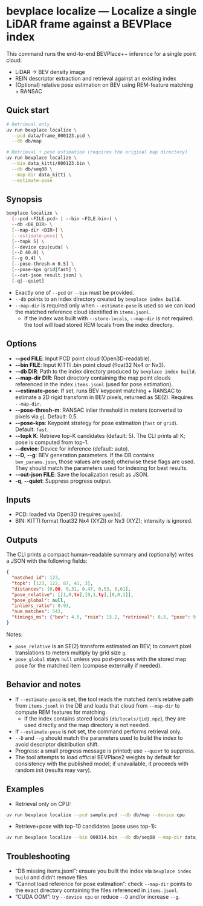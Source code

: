 # bevplace localize — Localize a single LiDAR frame against a BEVPlace index

This command runs the end-to-end BEVPlace++ inference for a single point cloud:
- LiDAR → BEV density image
- REIN descriptor extraction and retrieval against an existing index
- (Optional) relative pose estimation on BEV using REM-feature matching + RANSAC

## Quick start

```bash
# Retrieval only
uv run bevplace localize \
  --pcd data/frame_000123.pcd \
  --db db/map

# Retrieval + pose estimation (requires the original map directory)
uv run bevplace localize \
  --bin data_kitti/000123.bin \
  --db db/seq08 \
  --map-dir data_kitti \
  --estimate-pose
```

## Synopsis

```bash
bevplace localize \
  (--pcd <FILE.pcd> | --bin <FILE.bin>) \
  --db <DB_DIR> \
  [--map-dir <DIR>] \
  [--estimate-pose] \
  [--topk 5] \
  [--device cpu|cuda] \
  [--D 40.0] \
  [--g 0.4] \
  [--pose-thresh-m 0.5] \
  [--pose-kps grid|fast] \
  [--out-json result.json] \
  [-q|--quiet]
```

- Exactly one of `--pcd` or `--bin` must be provided.
- `--db` points to an index directory created by `bevplace index build`.
- `--map-dir` is required only when `--estimate-pose` is used so we can load the matched reference cloud identified in `items.jsonl`.
  - If the index was built with `--store-locals`, `--map-dir` is not required: the tool will load stored REM locals from the index directory.

## Options

- **--pcd FILE**: Input PCD point cloud (Open3D-readable).
- **--bin FILE**: Input KITTI .bin point cloud (float32 Nx4 or Nx3).
- **--db DIR**: Path to the index directory produced by `bevplace index build`.
- **--map-dir DIR**: Root directory containing the map point clouds referenced in the index `items.jsonl` (used for pose estimation).
- **--estimate-pose**: If set, runs BEV keypoint matching + RANSAC to estimate a 2D rigid transform in BEV pixels, returned as SE(2). Requires `--map-dir`.
- **--pose-thresh-m**: RANSAC inlier threshold in meters (converted to pixels via `g`). Default: 0.5.
- **--pose-kps**: Keypoint strategy for pose estimation (`fast` or `grid`). Default: `fast`.
- **--topk K**: Retrieve top-K candidates (default: 5). The CLI prints all K; pose is computed from top-1.
- **--device**: Device for inference (default: auto).
- **--D**, **--g**: BEV generation parameters. If the DB contains `bev_params.json`, those values are used; otherwise these flags are used. They should match the parameters used for indexing for best results.
- **--out-json FILE**: Save the localization result as JSON.
- **-q**, **--quiet**: Suppress progress output.

## Inputs

- PCD: loaded via Open3D (requires `open3d`).
- BIN: KITTI format float32 Nx4 (XYZI) or Nx3 (XYZ); intensity is ignored.

## Outputs

The CLI prints a compact human-readable summary and (optionally) writes a JSON with the following fields:

```json
{
  "matched_id": 123,
  "topk": [123, 122, 87, 41, 3],
  "distances": [0.00, 0.31, 0.47, 0.53, 0.61],
  "pose_relative": [[1,0,tx],[0,1,ty],[0,0,1]],
  "pose_global": null,
  "inliers_ratio": 0.93,
  "num_matches": 542,
  "timings_ms": {"bev": 4.5, "rein": 15.2, "retrieval": 0.5, "pose": 9.8}
}
```

Notes:
- `pose_relative` is an SE(2) transform estimated on BEV; to convert pixel translations to meters multiply by grid size `g`.
- `pose_global` stays `null` unless you post-process with the stored map pose for the matched item (compose externally if needed).

## Behavior and notes

- If `--estimate-pose` is set, the tool reads the matched item’s relative path from `items.jsonl` in the DB and loads that cloud from `--map-dir` to compute REM features for matching.
  - If the index contains stored locals (`db/locals/{id}.npz`), they are used directly and the map directory is not needed.
- If `--estimate-pose` is not set, the command performs retrieval only.
- `--D` and `--g` should match the parameters used to build the index to avoid descriptor distribution shift.
- Progress: a small progress message is printed; use `--quiet` to suppress.
- The tool attempts to load official BEVPlace2 weights by default for consistency with the published model; if unavailable, it proceeds with random init (results may vary).

## Examples

- Retrieval only on CPU:
```bash
uv run bevplace localize --pcd sample.pcd --db db/map --device cpu
```

- Retrieve+pose with top-10 candidates (pose uses top-1):
```bash
uv run bevplace localize --bin 000314.bin --db db/seq08 --map-dir data_kitti --estimate-pose --topk 10
```

## Troubleshooting

- “DB missing items.jsonl”: ensure you built the index via `bevplace index build` and didn’t remove files.
- “Cannot load reference for pose estimation”: check `--map-dir` points to the exact directory containing the files referenced in `items.jsonl`.
- “CUDA OOM”: try `--device cpu` or reduce `--D` and/or increase `--g`.
